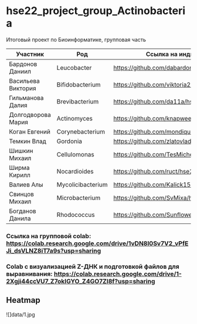# hse22_project_group_Actinobacteria
Итоговый проект по Биоинформатике, групповая часть

| Участник | Род | Ссылка на индивидуальную часть |
| ------ |-----| -----|
|Бардонов	Даниил | Leucobacter | https://github.com/dabardonov/hse22_project |
|Васильева	Виктория |  Bifidobacterium | https://github.com/viktoria210/hse22_project |
|Гильманова	Далия | Brevibacterium | https://github.com/da11a/hse22_project |
|Долгодворова	Мария |  Actinomyces | https://github.com/knapweedss/hse22_project_Actinomyces |
|Коган	Евгений | Corynebacterium | https://github.com/mondique/hse22_project |
|Темкин	Влад | Gordonia | https://github.com/zlatovladdka/hse22_project |
|Шишкин	Михаил | Cellulomonas | https://github.com/TesMichelle/hse22_project_minor |
|Ширма	Кирилл |Nocardioides | https://github.com/ruct/hse22_bioinfo_project |
|Валиев	Алы | Mycolicibacterium | https://github.com/Kalick153/hse22_project|
|Свинцов Михаил | Microbacterium | https://github.com/SvMixa/hse22_project|
|Богданов Данила  | Rhodococcus | https://github.com/Sunflower47/hse22_project|
### Ссылка на групповой colab: https://colab.research.google.com/drive/1vDN8I0Sv7V2_vPfEJi_dsVLNZ8iT7a9s?usp=sharing

### Colab с визуализацией Z-ДНК и подготовкой файлов для выравнивания: https://colab.research.google.com/drive/1-2Xgji44ccVU7_Z7okIGYO_Z4GO7Zl8f?usp=sharing

## Heatmap
![]data/1.jpg
